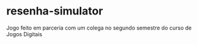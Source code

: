 # resenha-simulator
Jogo feito em parceria com um colega no segundo semestre do curso de Jogos Digitais
